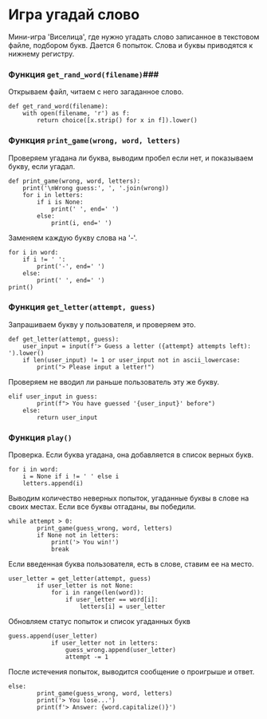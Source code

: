 # Игра угадай слово #

Мини-игра 'Виселица', где нужно угадать слово записанное в текстовом файле, подбором букв. Дается 6 попыток. Слова и буквы приводятся к нижнему регистру.

### Функция ```get_rand_word(filename)```###

Открываем файл, читаем с него загаданное слово.
```commandline
def get_rand_word(filename):
    with open(filename, 'r') as f:
        return choice([x.strip() for x in f]).lower()
```

### Функция ```print_game(wrong, word, letters)``` ###

Проверяем угадана ли буква, выводим пробел если нет, и показываем букву, если угадал.
```commandline
def print_game(wrong, word, letters):
    print('\nWrong guess:', ', '.join(wrong))
    for i in letters:
        if i is None:
            print(' ', end=' ')
        else:
            print(i, end=' ')
```

Заменяем каждую букву слова на '-'.
```commandline
for i in word:
    if i != ' ':
        print('-', end=' ')
    else:
        print(' ', end=' ')
print()
```

### Функция ```get_letter(attempt, guess)``` ###
Запрашиваем букву у пользователя, и проверяем это.
```commandline
def get_letter(attempt, guess):
    user_input = input(f'> Guess a letter ({attempt} attempts left): ').lower()
    if len(user_input) != 1 or user_input not in ascii_lowercase:
        print("> Please input a letter!")
```
Проверяем не вводил ли раньше пользователь эту же букву.
```
elif user_input in guess:
        print(f"> You have guessed '{user_input}' before")
    else:
        return user_input
```        


### Функция ```play()``` ###
Проверка. Если буква угадана, она добавляется в список верных букв. 
```
for i in word:
    i = None if i != ' ' else i
    letters.append(i)
```


Выводим количество неверных попыток, угаданные буквы в слове на своих местах. Если все буквы отгаданы, вы победили.
```
while attempt > 0:
        print_game(guess_wrong, word, letters)
        if None not in letters:
            print('> You win!')
            break
```
Если введенная буква пользователя, есть в слове, ставим ее на место.
```
user_letter = get_letter(attempt, guess)
        if user_letter is not None:
            for i in range(len(word)):
                if user_letter == word[i]:
                    letters[i] = user_letter                   
```
Обновляем статус попыток и список угаданных букв
```
guess.append(user_letter)
            if user_letter not in letters:
                guess_wrong.append(user_letter)
                attempt -= 1
```
После истечения попыток, выводится сообщение о проигрыше и ответ.
```commandline
else:
        print_game(guess_wrong, word, letters)
        print('> You lose...')
        print(f'> Answer: {word.capitalize()}')
```